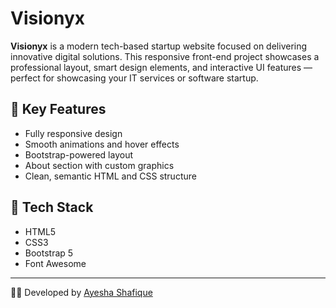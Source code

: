 
# Visionyx

**Visionyx** is a modern tech-based startup website focused on delivering innovative digital solutions. This responsive front-end project showcases a professional layout, smart design elements, and interactive UI features — perfect for showcasing your IT services or software startup.

## 🚀 Key Features
- Fully responsive design
- Smooth animations and hover effects
- Bootstrap-powered layout
- About section with custom graphics
- Clean, semantic HTML and CSS structure

## 📂 Tech Stack
- HTML5
- CSS3
- Bootstrap 5
- Font Awesome

---

👩‍💻 Developed by [Ayesha Shafique](https://github.com/ayeshashafique018)
